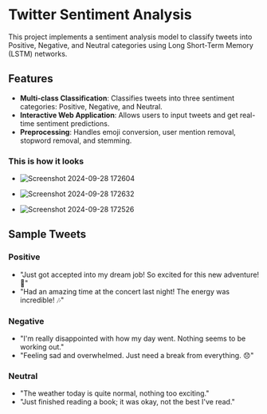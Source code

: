 # Twitter Sentiment Analysis

This project implements a sentiment analysis model to classify tweets into Positive, Negative, and Neutral categories using Long Short-Term Memory (LSTM) networks.

## Features
- **Multi-class Classification**: Classifies tweets into three sentiment categories: Positive, Negative, and Neutral.
- **Interactive Web Application**: Allows users to input tweets and get real-time sentiment predictions.
- **Preprocessing**: Handles emoji conversion, user mention removal, stopword removal, and stemming.


### This is how it looks

- ![Screenshot 2024-09-28 172604](https://github.com/user-attachments/assets/66dad5fc-1f5b-46a5-b278-fb1f7359f5c3)


- ![Screenshot 2024-09-28 172632](https://github.com/user-attachments/assets/c27d8819-18ac-4765-8e33-1da9546249f7)

- ![Screenshot 2024-09-28 172526](https://github.com/user-attachments/assets/982fd3d1-8ace-4bc4-b408-102729520c3f)




## Sample Tweets
### Positive
- "Just got accepted into my dream job! So excited for this new adventure! 🎉"
- "Had an amazing time at the concert last night! The energy was incredible! 🎶"

### Negative
- "I'm really disappointed with how my day went. Nothing seems to be working out."
- "Feeling sad and overwhelmed. Just need a break from everything. 😞"

### Neutral
- "The weather today is quite normal, nothing too exciting."
- "Just finished reading a book; it was okay, not the best I've read."




